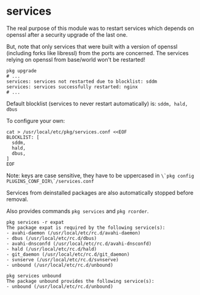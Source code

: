 # services

The real purpose of this module was to restart services which depends on openssl after a security upgrade of the last one.

But, note that only services that were built with a version of openssl (including forks like libressl) from the ports are concerned. The services relying on openssl from base/world won't be restarted!

```
pkg upgrade
# ...
services: services not restarted due to blocklist: sddm
services: services successfully restarted: nginx
# ...
```

Default blocklist (services to never restart automatically) is: `sddm, hald, dbus`

To configure your own:

```
cat > /usr/local/etc/pkg/services.conf <<EOF
BLOCKLIST: [
  sddm,
  hald,
  dbus,
]
EOF
```

Note: keys are case sensitive, they have to be uppercased in ```\`pkg config PLUGINS_CONF_DIR\`/services.conf```

Services from deinstalled packages are also automatically stopped before removal.

Also provides commands `pkg services` and `pkg rcorder`.

```
pkg services -r expat
The package expat is required by the following service(s):
- avahi-daemon (/usr/local/etc/rc.d/avahi-daemon)
- dbus (/usr/local/etc/rc.d/dbus)
- avahi-dnsconfd (/usr/local/etc/rc.d/avahi-dnsconfd)
- hald (/usr/local/etc/rc.d/hald)
- git_daemon (/usr/local/etc/rc.d/git_daemon)
- svnserve (/usr/local/etc/rc.d/svnserve)
- unbound (/usr/local/etc/rc.d/unbound)

pkg services unbound
The package unbound provides the following service(s):
- unbound (/usr/local/etc/rc.d/unbound)
```
